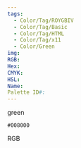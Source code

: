 ```yaml
---
tags:
  - Color/Tag/ROYGBIV
  - Color/Tag/Basic
  - Color/Tag/HTML
  - Color/Tag/x11
  - Color/Green
img: 
RGB: 
Hex: 
CMYK: 
HSL: 
Name: 
Palette ID#:
---
```

green
```palette
#008000
```
RGB

